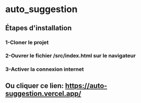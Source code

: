 # auto_suggestion

## Étapes d'installation
### 1-Cloner le projet
### 2-Ouvrer le fichier /src/index.html sur le navigateur
### 3-Activer la connexion internet

## Ou cliquer ce lien: https://auto-suggestion.vercel.app/
